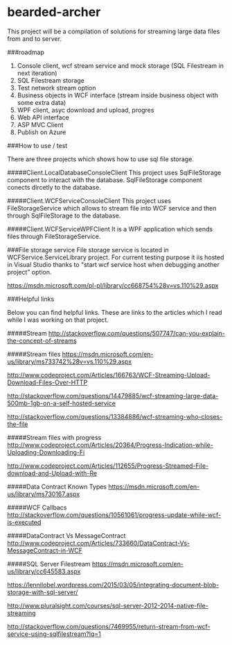 # bearded-archer
This project will be a compilation of solutions for streaming large data files from and to server.


###roadmap
1. Console client, wcf stream service and mock storage (SQL Filestream in next iteration)
2. SQL Filestream storage
3. Test network stream option
3. Business objects in WCF interface (stream inside business object with some extra data)
4. WPF client, asyc download and upload, progres
5. Web API interface
6. ASP MVC Client
7. Publish on Azure


###How to use / test

There are three projects which shows how to use sql file storage.

#####Client.LocalDatabaseConsoleClient
This project uses SqlFileStorage component to interact with the database. SqlFileStorage component conects dircetly to the database.

#####Client.WCFServiceConsoleClient
This project uses FileStorageService which allows to stream file into WCF service and then through SqlFileStorage to the database.

#####Client.WCFServiceWPFClient
It is a WPF application which sends files through FileStorageService.



###File storage service
File storage service is located in WCFService.ServiceLibrary project. For current testing purpose it iis hosted in Visual Studio thanks to "start wcf service host when debugging another project" option.

https://msdn.microsoft.com/pl-pl/library/cc668754%28v=vs.110%29.aspx


###Helpful links

Below you can find helpful links.
These are links to the articles which I read while I was working on that project.

#####Stream
http://stackoverflow.com/questions/507747/can-you-explain-the-concept-of-streams


#####Stream files
https://msdn.microsoft.com/en-us/library/ms733742%28v=vs.110%29.aspx

http://www.codeproject.com/Articles/166763/WCF-Streaming-Upload-Download-Files-Over-HTTP

http://stackoverflow.com/questions/14479885/wcf-streaming-large-data-500mb-1gb-on-a-self-hosted-service

http://stackoverflow.com/questions/13384886/wcf-streaming-who-closes-the-file


#####Stream files with progress
http://www.codeproject.com/Articles/20364/Progress-Indication-while-Uploading-Downloading-Fi

http://www.codeproject.com/Articles/112655/Progress-Streamed-File-download-and-Upload-with-Re


#####Data Contract Known Types
https://msdn.microsoft.com/en-us/library/ms730167.aspx


#####WCF Callbacs
http://stackoverflow.com/questions/10561061/progress-update-while-wcf-is-executed


#####DataContract Vs MessageContract
http://www.codeproject.com/Articles/733660/DataContract-Vs-MessageContract-in-WCF


#####SQL Server Filestream
https://msdn.microsoft.com/en-us/library/cc645583.aspx

https://lennilobel.wordpress.com/2015/03/05/integrating-document-blob-storage-with-sql-server/

http://www.pluralsight.com/courses/sql-server-2012-2014-native-file-streaming

http://stackoverflow.com/questions/7469955/return-stream-from-wcf-service-using-sqlfilestream?lq=1

